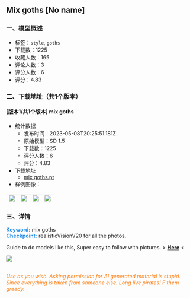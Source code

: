 ## Mix goths [No name]
### 一、模型概述

- 标签：`style`, `goths`
- 下载数：1225
- 收藏人数：165
- 评论人数：3
- 评分人数：6
- 评分：4.83

### 二、下载地址（共1个版本）

#### [版本1/共1个版本] mix goths

- 统计数据
  - 发布时间：2023-05-08T20:25:51.181Z
  - 原始模型：SD 1.5
  - 下载数：1225
  - 评分人数：6
  - 评分：4.83
- 下载地址
  - [mix goths.pt](https://civitai.com/api/download/models/65839)
- 样例图像：

| <img src="https://image.civitai.com/xG1nkqKTMzGDvpLrqFT7WA/1364f21e-8746-4820-9c30-552dbd6c0ec0/width=450/729697.jpeg" /> | <img src="https://image.civitai.com/xG1nkqKTMzGDvpLrqFT7WA/6917d0b0-aec0-436d-91c9-d611a9bbd337/width=450/729698.jpeg" /> | <img src="https://image.civitai.com/xG1nkqKTMzGDvpLrqFT7WA/2de86e1e-7bdc-4007-8e96-7fa31d2b2ded/width=450/729695.jpeg" /> | <img src="https://image.civitai.com/xG1nkqKTMzGDvpLrqFT7WA/c33def16-103b-4901-b84e-2def4ecd18f2/width=450/729696.jpeg" /> |
| ---- | ---- | ---- | ---- |


### 三、详情
<p><strong><span style="color:rgb(34, 139, 230)">Keyword:</span></strong> mix goths<br /><strong><span style="color:rgb(34, 139, 230)">Checkpoint:</span></strong> realisticVisionV20 for all the photos.</p><p></p><p>Guide to do models like this, Super easy to follow with pictures. &gt; <a target="_blank" rel="ugc" href="https://civitai.com/models/62967/beginners-guide-to-textual-inversion-and-publish"><strong>Here</strong></a> &lt;</p><img src="https://image.civitai.com/xG1nkqKTMzGDvpLrqFT7WA/1a0c106f-87c5-4952-bb4f-ad026be68986/width=525/1a0c106f-87c5-4952-bb4f-ad026be68986.jpeg" /><p><br /><em><span style="color:rgb(253, 126, 20)">Use as you wish. Asking permission for AI generated material is stupid. Since everything is taken from someone else. Long live pirates! F them greedy..</span></em></p>